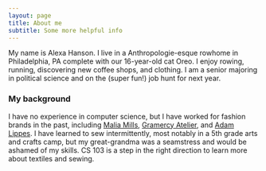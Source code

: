 ```yaml
---
layout: page
title: About me
subtitle: Some more helpful info
---
```


My name is Alexa Hanson. I live in a Anthropologie-esque rowhome in Philadelphia, PA complete with our 16-year-old cat Oreo. I enjoy rowing, running, discovering new coffee shops, and clothing. I am a senior majoring in political science and on the (super fun!) job hunt for next year. 

### My background

I have no experience in computer science, but I have worked for fashion brands in the past, including [Malia Mills](https://www.maliamills.com/?srsltid=AfmBOorYRXstch9DfLI1Q529CKdOw9Es5D6d03I9wETu5-xKHlAL-mn0), [Gramercy Atelier](https://www.gramercy-atelier.com/?srsltid=AfmBOopR7hP_HprL60gj5B2RpEQZiWFKBeW4AJPmRvImV8bNjmHaPfV2), and [Adam Lippes](https://adamlippes.com/?srsltid=AfmBOorlvU8dN-u4ciAbji_E2Ayps3bTnkaEOESG794nhwjPwyZFls6Y). I have learned to sew intermittently, most notably in a 5th grade arts and crafts camp, but my great-grandma was a seamstress and would be ashamed of my skills. CS 103 is a step in the right direction to learn more about textiles and sewing. 
